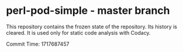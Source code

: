 # perl-pod-simple - master branch

This repository contains the frozen state of the repository.
Its history is cleared. It is used only for static code
analysis with Codacy.

Commit Time: 1717687457